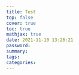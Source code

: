 ```yaml
---
title: Test
top: false
cover: true
toc: true
mathjax: true
date: 2021-11-10 13:26:21
password:
summary:
tags:
categories:
---
```

